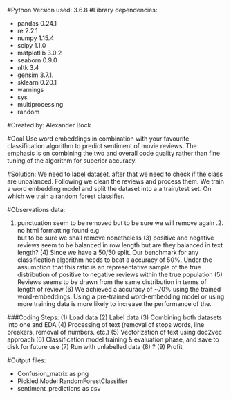 #Python Version used: 3.6.8
#Library dependencies:
* pandas 0.24.1
* re  2.2.1
* numpy 1.15.4
* scipy 1.1.0
* matplotlib 3.0.2
* seaborn 0.9.0
* nltk 3.4
* gensim 3.7.1.
* sklearn 0.20.1
* warnings
* sys
* multiprocessing
* random

#Created by: Alexander Bock

#Goal
Use word embeddings in combination with your favourite classification algorithm to predict sentiment of movie reviews. The emphasis is on combining the two and overall code quality rather than fine tuning of the algorithm for superior accuracy.


#Solution:
We need to label dataset, after that we need to check if the class are unbalanced. Following we clean the reviews and process them. We train a word embedding model
and split the dataset into a a train/test set. On which we train a random forest classifier.  

#Observations data:
1. punctuation seem to be removed but to be sure we will remove again
.2. no html formatting found e.g <br> but to be sure we shall remove nonetheless
(3) positive and negative reviews seem to be balanced in row length but are they balanced in text length?
(4) Since we have a 50/50 split. Our benchmark for any classification  algorithm needs to beat a accuracy of 50%. Under the assumption that this ratio is an representative sample of the true distribution of positive to negative reviews within the true population
(5) Reviews seems to be drawn from the same distribution in terms of length of review
(6) We achieved a accuracy of ~70% using the trained word-embeddings. Using a pre-trained word-embedding model or using more training data is more likely to increase the performance of the.


###Coding Steps:
(1) Load data
(2) Label data
(3) Combining both datasets into one and EDA
(4) Processing of text (removal of stops words, line breakers, removal of numbers. etc.)
(5) Vectorization of text using doc2vec approach
(6) Classification model training & evaluation phase, and save to disk for future use
(7) Run with unlabelled data
(8) ?
(9) Profit

#Output files:
* Confusion_matrix as png
* Pickled Model RandomForestClassifier
* sentiment_predictions as csv
